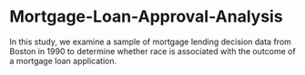 # Mortgage-Loan-Approval-Analysis
In this study, we examine a sample of mortgage lending decision data from Boston in 1990 to determine whether race is associated with the outcome of a mortgage loan application.
